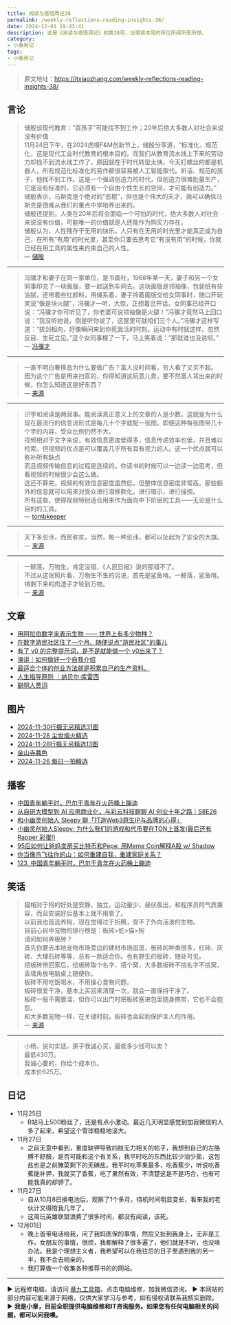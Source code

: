 ```yaml
---
title: 阅读与感悟周记38
permalink: /weekly-reflections-reading-insights-38/
date: 2024-12-01 19:43:41
description: 这是《阅读与感悟周记》的第38周，记录我本周的所见所闻所思所想。
category:
- 小章周记
tags:
- 小章周记
---
```


> 原文地址：<https://itxiaozhang.com/weekly-reflections-reading-insights-38/>  

## 言论
>
> 储殷谈现代教育：“乖孩子”可能找不到工作；20年后绝大多数人对社会来说没有价值  
> 11月24日下午，在2024虎嗅F&M创新节上，储殷分享道，“标准化、规范化，这是现代工业时代教育的根本目的。而我们从教育流水线上下来的劳动力却找不到流水线工作了，原因就在于时代转型太快，今天打螺丝的都是机器人，所有规范化标准化的劳作都很容易被人工智能取代。听话、规范的孩子，他找不到工作。这是一个强调创造力的时代，但创造力很难批量生产，它是没有标准的，它必须有一个自由个性生长的空间，才可能有创造力。”  
> 储殷表示，马斯克是个绝对的“恶棍”，但也是个伟大的天才，我可以确信马斯克是很难从我们的重点中学培养出来的。  
> 储殷还提到，人类在20年后将会面临一个可怕的时代，绝大多数人对社会来说没有价值，可能唯一的价值就是人还能作为购买力存在。  
> 储殷认为，人性残存于无用的快乐。人只有在无用的时光里才能真正成为自己，在所有“有用”的时光里，甚至你只要去思考它“有没有用”的时候，你就已经在用工具的属性来约束自己的人性。  
— [储殷](https://jandan.net/t/5799774)

---

> 冯骥才和妻子在同一家单位，是书画社，1968年某一天，妻子和另一个女同事印完了一块画版，要一起送到车间去。这块画版是领袖像，包装纸有些油腻，还带着些红颜料，用绳系着，妻子拎着画版交给女同事时，随口开玩笑说“像是块火腿”，冯骥才一听，大惊，正想着岔开话，女同事已经开口说：“冯骥才你可听见了，你老婆可说领袖像是火腿！”冯骥才竟然马上回口说：“我没听她说，倒是听你说了，这屋里可就咱们三个人。”冯骥才这样写道：“拔剑相向，好像瞬间来到你死我活的时刻。运动中有时就这样，忽然反目、生死立见。”这个女同事楞了一下，马上笑着说：“那就谁也没说呗。”  
— [冯骥才](https://jandan.net/t/5799774)

---

> 一直不明白奢侈品为什么要做广告？富人没时间看，穷人看了又买不起。  
> 因为这个广告是用来扫盲的，你得知道这玩意儿贵，要不然富人背出来的时候，你怎么知道这是好东西？  
— [来源](https://jandan.net/t/5800131)

---

> 识字和阅读是两回事。能阅读真正意义上的文章的人是少数。这就是为什么现在最流行的信息流形式是每几十个字就配一张图。即便这种每张图带几十个字的内容，受众比例仍然不大。  
> 视频相对于文字来说，有效信息密度低得多，信息传递效率也低，并且难以检索。但视频的优点是可以覆盖几乎所有具有视力的人。这一个优点就可以弥补所有缺点  
> 而且视频传输信息的过程是连续的。你读书的时候可以一边读一边思考，但看视频的时候很少会这么做。  
> 这还不算完，视频的有效信息密度虽然低，但整体信息密度非常高。那些额外的信息就可以用来对受众进行潜移默化，进行暗示，进行操控。  
> 所有这些，使得视频特别适合用来作为面向中下阶层的工具——无论是什么目的的工具。  
— [tombkeeper](https://weibo.com/u/1408024305)

---

> 天下多忌讳，而民弥贫。当然，每一种忌讳，都可以扯起为了安全的大旗。  
— [来源](https://weibo.com/u/1408024305)

---

> 一鲸落，万物生，肯定没错，《人民日报》说的那错不了。  
> 不过从这张照片看，万物生不生的另说，首先是鲨鱼啃。一鲸落，鲨鱼啃。啃剩下来的肉渣子才轮到万物。  
— [来源](https://weibo.com/u/6827625527)

## 文章

- [用阿拉伯数字来表示生物 —— 世界上有多少物种？](https://springwood.me/species-in-ncbi-taxonid/)
- [在数字游民社区住了一个月、随便说点"游民社区"的事儿](https://www.v2ex.com/t/1093626)
- [有了 v0 的完整提示词，是不是就能做一个 v0出来了？](https://baoyu.io/blog/complete-prompt-can-make-v0)
- [演讲｜如何做好一个自我介绍](https://mp.weixin.qq.com/s?__biz=MjM5MTc5NTk1MQ==&mid=2451983231&idx=1&sn=4c9391b19771023a074810c82ef3dc31)
- [最适合个体的创业方法就是积累自己的生产资料。](https://m.okjike.com/originalPosts/6741d6ed489f2ca104399af3)
- [人生指导原则 ｜纳贝尔·库雷西](https://mp.weixin.qq.com/s/JOi2QyRx8NKPvJhxJU3xUA)
- [聪明人贾诩](https://wangyurui.com/posts/cong-ming-ren-jia-xu-ec2ce6e4)

## 图片

- [2024-11-30行摄无忌精选31图](https://500px.com.cn/community/set/71d39097ffaf4d52af3b7a78ba3603ed/details)
- [2024-11-28 尘世烟火精选](https://500px.com.cn/community/set/109305642fae4f709bef232794b16ee0/details)
- [2024-11-28行摄无忌精选13图](https://500px.com.cn/community/set/c3a017f7924849a6910b4091d6a04773/details)
- [金山寺暮色](https://500px.com.cn/community/set/f00f17989a004855bcbaa092cc22e781/details)
- [2024-11-26 每日一拍精选](https://500px.com.cn/community/set/8ee35a3fb65d4a3795bc5f7abc247c38/details)

## 播客

- [中国青年躺平时，巴尔干青年在火药桶上蹦迪](https://www.xiaoyuzhoufm.com/episode/6749402bc3b2a2f3344e9f24)
- [从自研大模型到 AI 应用商业化，与彩云科技聊聊 AI 创业十年之路｜S8E26](https://www.xiaoyuzhoufm.com/episode/67496e07458a0d6c66bc5e10)
- [和小幽灵创始人 Sleepy 聊「打造Web3原生IP与品牌的心得」](https://www.xiaoyuzhoufm.com/episode/6524251450cf691d24512af1)
- [小幽灵创始人Sleepy: 为什么我们的游戏和代币要在TON上首发(最后还有 Rapper 彩蛋!)](https://www.xiaoyuzhoufm.com/episode/669a5ce08fcadceb90846858)
- [95后如何让爸妈卖房买比特币和Pepe, 用Meme Coin解释A股 w/ Shadow](https://www.xiaoyuzhoufm.com/episode/6737026a43dc3a4387db0fc0)
- [你当像鸟飞往你的山：如何重建自我，重建家庭关系？](https://www.xiaoyuzhoufm.com/episode/674502563e619807d500fe5e)
- [123. 中国青年躺平时，巴尔干青年在火药桶上蹦迪](https://www.xiaoyuzhoufm.com/episode/6749402bc3b2a2f3344e9f24)

## 笑话
>
> 猫相对于狗的好处是安静，独立，运动量少，昼伏夜出，和程序员的气质兼容，而且安装好后基本上就不用管了。  
> 以前我也首选养狗，现在觉得过于折腾，受不了外向活泼的生物。  
> 目前心目中宠物的排行榜是：板砖>蛇>猫>狗  
> 请问如何养板砖？  
> 首先你要去本地宠物市场旁边的建材市场逛逛，板砖的种类很多，红砖、灰砖、大理石砖等等，总有一款适合你。也有野生的板砖，随处可见。  
> 把板砖带回家后，给板砖取个名字、搭个窝，大多数板砖不挑名字不挑窝，丢墙角放电脑桌上随便你。  
> 板砖不用吃饭喝水，不用操心食物问题。  
> 板砖很爱干净，基本上买回来清理一次，就会一直保持干净了。  
> 板砖一般不需要溜，但你可以出门时把板砖塞进包里随身携带，它也不会抱怨。  
> 和大多数宠物一样，在关键时刻，板砖也会起到保护主人的作用。  
— [来源](https://jandan.net/t/5799655)

---

> 小杨，说句实话，房子我诚心买，最低多少钱可以卖？  
> 最低430万。  
> 我诚心要的，你给个成本价。  
> 成本价625万。  

## 日记

- 11月25日
  - B站马上500粉丝了，还是有点小激动。最近几天明显感觉到加我微信的人多了起来，希望这个雪球稳稳地滚大。
- 11月27日
  - 之前无意中看到，重度缺钾导致四肢无力相关的帖子，我想到自己的左胳膊不舒服，是否可能和这个有关系，我平时吃的东西比较少油少盐，这包盐也是之前腌菜剩下的无碘盐。我平时吃苹果最多，吃香蕉少，听说吃香蕉能补钾，我就买了香蕉，吃了果然有效，不清楚这是不是巧合，也有可能我真的却钾了。
- 11月27日
  - 自从10月8日换电池后，观察了1个多月，待机时间明显变长，看来我的老伙计又得陪我几年了。
  - 这周玩英雄联盟浪费了很多时间，都没有阅读，该死。
- 12月01日
  - 晚上爸带电话给我，问了我妈医保的事情，然后又扯到我身上，无非是工作，女朋友的事情，很烦，我都解释了很多遍了，他们就是不听，也没啥办法。我是个理想主义者，我希望可以在我往后的日子里遇到我的另一半，我不会去相亲的。
  - 我打算做一个收集各种推荐书的的网站。

---
▶ 远程修电脑，请访问 [章九工具箱](https://zhang9.com/)，点击电脑维修，加我微信咨询。 
▶ 本网站的部分内容可能来源于网络，仅供大家学习与参考，如有侵权请联系我核实删除。  
▶ **我是小章，目前全职提供电脑维修和IT咨询服务。如果您有任何电脑相关的问题，都可以问我噢。**  
